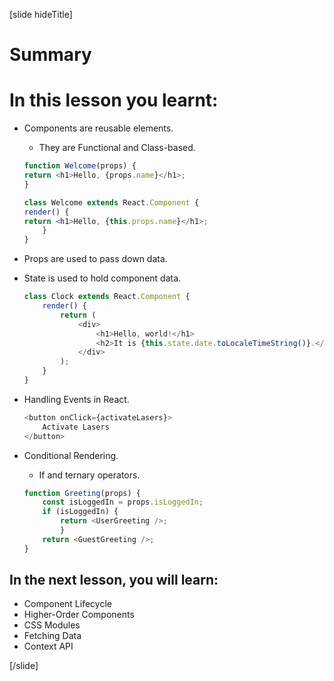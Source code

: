 [slide hideTitle]
# Summary


# In this lesson you learnt:

- Components are reusable elements.
    - They are Functional and Class-based.
    ```js
    function Welcome(props) {
    return <h1>Hello, {props.name}</h1>;
    }
    ```

    ```js
    class Welcome extends React.Component {
    render() {
    return <h1>Hello, {this.props.name}</h1>;
        }
    }
    ```
- Props are used to pass down data.
- State is used to hold component data.

    ```js
    class Clock extends React.Component {
        render() {
            return (
                <div>
                    <h1>Hello, world!</h1>
                    <h2>It is {this.state.date.toLocaleTimeString()}.</h2>
                </div>
            );
        }
    }
    ```
- Handling Events in React.

    ```js
    <button onClick={activateLasers}>  
        Activate Lasers
    </button>
    ```

- Conditional Rendering.
    - If and ternary operators.

    ```js
    function Greeting(props) {
        const isLoggedIn = props.isLoggedIn;
        if (isLoggedIn) {    
            return <UserGreeting />;  
            }  
        return <GuestGreeting />;
    }
    ```

## In the next lesson, you will learn:

- Component Lifecycle
- Higher-Order Components
- CSS Modules
- Fetching Data
- Context API

[/slide]